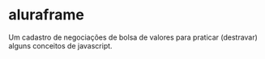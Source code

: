 # aluraframe
Um cadastro de negociações de bolsa de valores para praticar (destravar) alguns conceitos de javascript.
